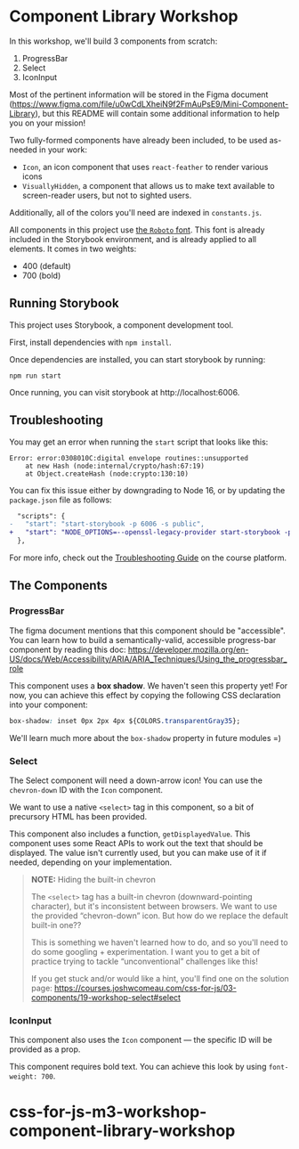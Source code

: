 # Component Library Workshop

In this workshop, we'll build 3 components from scratch:

1. ProgressBar
2. Select
3. IconInput

Most of the pertinent information will be stored in the Figma document (https://www.figma.com/file/u0wCdLXheiN9f2FmAuPsE9/Mini-Component-Library), but this README will contain some additional information to help you on your mission!

Two fully-formed components have already been included, to be used as-needed in your work:

- `Icon`, an icon component that uses `react-feather` to render various icons
- `VisuallyHidden`, a component that allows us to make text available to screen-reader users, but not to sighted users.

Additionally, all of the colors you'll need are indexed in `constants.js`.

All components in this project use [the `Roboto` font](https://fonts.google.com/specimen/Roboto). This font is already included in the Storybook environment, and is already applied to all elements. It comes in two weights:

- 400 (default)
- 700 (bold)

## Running Storybook

This project uses Storybook, a component development tool.

First, install dependencies with `npm install`.

Once dependencies are installed, you can start storybook by running:

```
npm run start
```

Once running, you can visit storybook at http://localhost:6006.

## Troubleshooting

You may get an error when running the `start` script that looks like this:

```
Error: error:0308010C:digital envelope routines::unsupported
    at new Hash (node:internal/crypto/hash:67:19)
    at Object.createHash (node:crypto:130:10)
```

You can fix this issue either by downgrading to Node 16, or by updating the `package.json` file as follows:

```diff
  "scripts": {
-   "start": "start-storybook -p 6006 -s public",
+   "start": "NODE_OPTIONS=--openssl-legacy-provider start-storybook -p 6006 -s public",
  },
```

For more info, check out the [Troubleshooting Guide](https://courses.joshwcomeau.com/troubleshooting) on the course platform.

## The Components

### ProgressBar

The figma document mentions that this component should be "accessible". You can learn how to build a semantically-valid, accessible progress-bar component by reading this doc: https://developer.mozilla.org/en-US/docs/Web/Accessibility/ARIA/ARIA_Techniques/Using_the_progressbar_role

This component uses a **box shadow**. We haven't seen this property yet! For now, you can achieve this effect by copying the following CSS declaration into your component:

```css
box-shadow: inset 0px 2px 4px ${COLORS.transparentGray35};
```

We'll learn much more about the `box-shadow` property in future modules =)

### Select

The Select component will need a down-arrow icon! You can use the `chevron-down` ID with the `Icon` component.

We want to use a native `<select>` tag in this component, so a bit of precursory HTML has been provided.

This component also includes a function, `getDisplayedValue`. This component uses some React APIs to work out the text that should be displayed. The value isn't currently used, but you can make use of it if needed, depending on your implementation.

> **NOTE:** Hiding the built-in chevron
>
> The `<select>` tag has a built-in chevron (downward-pointing
> character), but it's inconsistent between browsers. We want to
> use the provided “chevron-down” icon. But how do we replace the
> default built-in one??
>
> This is something we haven't learned how to do, and so you'll need
> to do some googling + experimentation. I want you to get a bit
> of practice trying to tackle “unconventional” challenges like this!
>
> If you get stuck and/or would like a hint, you'll find one on
> the solution page:
> https://courses.joshwcomeau.com/css-for-js/03-components/19-workshop-select#select

### IconInput

This component also uses the `Icon` component — the specific ID will be provided as a prop.

This component requires bold text. You can achieve this look by using `font-weight: 700`.
# css-for-js-m3-workshop-component-library-workshop
